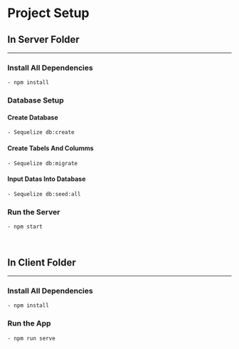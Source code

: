 # Project Setup

## In Server Folder

<hr>

### Install All Dependencies

```
- npm install
```

### Database Setup

#### Create Database

```
- Sequelize db:create
```

#### Create Tabels And Columms

```
- Sequelize db:migrate
```

#### Input Datas Into Database

```
- Sequelize db:seed:all
```

### Run the Server

```
- npm start
```

<br>

## In Client Folder

<hr>

### Install All Dependencies

```
- npm install
```

### Run the App

```
- npm run serve
```

<br>
<br>
